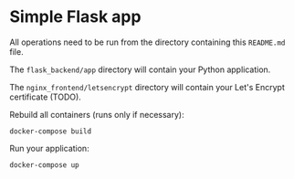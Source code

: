 Simple Flask app
================

All operations need to be run from the directory containing this `README.md` file.

The `flask_backend/app` directory will contain your Python application.

The `nginx_frontend/letsencrypt` directory will contain your Let's Encrypt certificate (TODO).

Rebuild all containers (runs only if necessary):

    docker-compose build

Run your application:

    docker-compose up
